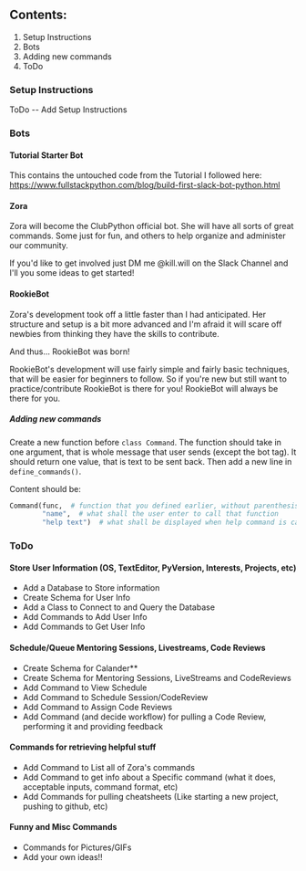 ## Contents:
1. Setup Instructions
2. Bots
3. Adding new commands
4. ToDo

### Setup Instructions
ToDo -- Add Setup Instructions


### Bots
#### Tutorial Starter Bot
This contains the untouched code from the Tutorial I followed here:
https://www.fullstackpython.com/blog/build-first-slack-bot-python.html

#### Zora
Zora will become the ClubPython official bot. She will have all sorts of great commands.
Some just for fun, and others to help organize and administer our community.

If you'd like to get involved just DM me @kill.will on the Slack Channel and I'll you
some ideas to get started!

#### RookieBot
Zora's development took off a little faster than I had anticipated. Her structure and setup
is a bit more advanced and I'm afraid it will scare off newbies from thinking they have the
skills to contribute.

And thus... RookieBot was born!

RookieBot's development will use fairly simple and fairly basic techniques, that will be
easier for beginners to follow. So if you're new but still want to practice/contribute
RookieBot is there for you! RookieBot will always be there for you.



##### Adding new commands
Create a new function before `class Command`.
The function should take in one argument, that is whole message that user sends (except the bot tag).
It should return one value, that is text to be sent back.
Then add a new line in `define_commands()`.

Content should be:
```python
Command(func,  # function that you defined earlier, without parenthesis
        "name",  # what shall the user enter to call that function
        "help text")  # what shall be displayed when help command is called
```

### ToDo

#### Store User Information (OS, TextEditor, PyVersion, Interests, Projects, etc)
- Add a Database to Store information
- Create Schema for User Info
- Add a Class to Connect to and Query the Database
- Add Commands to Add User Info
- Add Commands to Get User Info

#### Schedule/Queue Mentoring Sessions, Livestreams, Code Reviews
- Create Schema for Calander**
- Create Schema for Mentoring Sessions, LiveStreams and CodeReviews
- Add Command to View Schedule
- Add Command to Schedule Session/CodeReview
- Add Command to Assign Code Reviews
- Add Command (and decide workflow) for pulling a Code Review, performing it and providing feedback

#### Commands for retrieving helpful stuff
- Add Command to List all of Zora's commands
- Add Command to get info about a Specific command (what it does, acceptable inputs, command format, etc)
- Add Commands for pulling cheatsheets (Like starting a new project, pushing to github, etc)

#### Funny and Misc Commands
- Commands for Pictures/GIFs
- Add your own ideas!!

